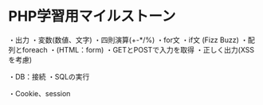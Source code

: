 # PHP学習用マイルストーン

・出力
・変数(数値、文字)
・四則演算(+-*/%)
・for文
・if文
(Fizz Buzz)
・配列とforeach
・(HTML：form)
・GETとPOSTで入力を取得
・正しく出力(XSSを考慮)

・DB：接続
・SQLの実行

・Cookie、session


